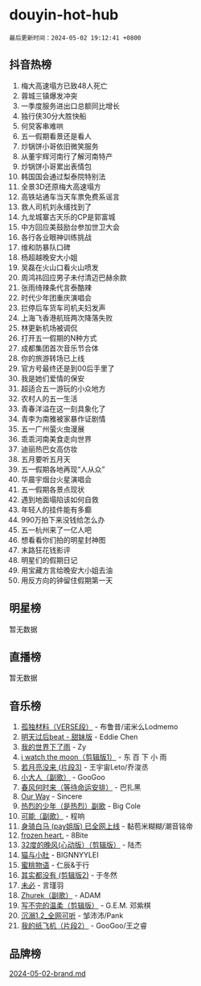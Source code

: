 # douyin-hot-hub

`最后更新时间：2024-05-02 19:12:41 +0800`

## 抖音热榜

1. 梅大高速塌方已致48人死亡
1. 蓉城三镇爆发冲突
1. 一季度服务进出口总额同比增长
1. 独行侠30分大胜快船
1. 何炅客串难哄
1. 五一假期看景还是看人
1. 炒锅饼小哥依旧微笑服务
1. 从董宇辉河南行了解河南特产
1. 炒锅饼小哥累出表情包
1. 韩国国会通过梨泰院特别法
1. 全景3D还原梅大高速塌方
1. 高铁站通车当天车票免费系谣言
1. 救人司机刘永缙找到了
1. 九龙城寨古天乐的CP是郭富城
1. 中方回应美鼓励台参加世卫大会
1. 各行各业眼神训练挑战
1. 维和防暴队口碑
1. 杨超越晚安大小姐
1. 吴磊在火山口看火山喷发
1. 周鸿祎回应男子未付清迈巴赫余款
1. 张雨绮辣条代言泰酷辣
1. 时代少年团重庆演唱会
1. 拦停后车货车司机夫妇发声
1. 上海飞香港航班两次降落失败
1. 林更新机场被调侃
1. 打开五一假期的N种方式
1. 成都集团首次音乐节合体
1. 你的旅游转场已上线
1. 官方号最终还是到00后手里了
1. 我是她们爱情的保安
1. 超适合五一游玩的小众地方
1. 农村人的五一生活
1. 青春洋溢在这一刻具象化了
1. 青李为南雅被家暴作证剧情
1. 五一广州萤火虫漫展
1. 乖乖河南美食走向世界
1. 迪丽热巴女高仿妆
1. 五月要听五月天
1. 五一假期各地再现“人从众”
1. 华晨宇烟台火星演唱会
1. 五一假期各景点现状
1. 遇到地面塌陷该如何自救
1. 年轻人的挂件能有多癫
1. 990万拍下来没钱给怎么办
1. 五一杭州来了一亿人吧
1. 想看看你们拍的明星封神图
1. 末路狂花钱影评
1. 明星们的假期日记
1. 用宝藏方言给晚安大小姐去油
1. 用反方向的钟留住假期第一天

## 明星榜

暂无数据

## 直播榜

暂无数据

## 音乐榜

1. [孤独材料（VERSE段）](https://sf6-cdn-tos.douyinstatic.com/obj/tos-cn-ve-2774/ocX7glDNHYlwFeYrGQfBZoThtvPWy8tCCEBGKQ) - 布鲁昔/诺米么Lodmemo
1. [明天过后beat - 甜妹版](https://sf5-hl-cdn-tos.douyinstatic.com/obj/tos-cn-ve-2774/osMLYeeoMm04CZyaI91XUDF8OzLRLgePKALGHI) - Eddie Chen
1. [我的世界下了雨](https://sf5-hl-cdn-tos.douyinstatic.com/obj/tos-cn-ve-2774/o85sBiwXIByH9bWIMAEEOoiQ1o1m9Afn15BspE) - Zy
1. [i watch the moon（剪辑版1）](https://sf5-hl-cdn-tos.douyinstatic.com/obj/tos-cn-ve-2774/o0I9mSChzHZANMJIEBfkCQzzg6N5WAcVtqft9P) - 东 百 下 小 雨
1. [若月亮没来 (片段3)](https://sf27-cdn-tos.douyinstatic.com/obj/tos-cn-ve-2774/okfyEUsGW1B1ovJi5JiN9IjvAT2lMwA054GoEB) - 王宇宙Leto/乔浚丞
1. [小大人（副歌）](https://sf5-hl-cdn-tos.douyinstatic.com/obj/tos-cn-ve-2774/oIhaDwehWhLFsVIG7QIICLLazDNGJAGg5geeb4) - GooGoo
1. [春风何时来（等待命运安排）](https://sf5-hl-cdn-tos.douyinstatic.com/obj/tos-cn-ve-2774/oICBNbD3gelMfB4WgiD1KI2jQtXZE2FgHLwtsl) - 巴扎黑
1. [Our Way](https://sf5-hl-cdn-tos.douyinstatic.com/obj/tos-cn-ve-2774/o8tPEkQgQNCe0DPeFwZzYrbqLlnzBBrYidWkEZ) - Sincere
1. [热烈的少年（是热烈）副歌](https://sf5-hl-cdn-tos.douyinstatic.com/obj/tos-cn-ve-2774/owVNI0CLDAUMtSz6TEYvfFBFL4UDFFhLfgK8fa) - Big Cole
1. [可能（副歌）](https://sf5-hl-cdn-tos.douyinstatic.com/obj/tos-cn-ve-2774/cde1731888894259b333569393c2fb51) - 程响
1. [身骑白马 (pay姐版) 已全网上线](https://sf5-hl-cdn-tos.douyinstatic.com/obj/tos-cn-ve-2774/oQLO5ZgLsFkaDhdIIveF2zUCgfweY0gWaH4AQG) - 黏苞米糊糊/潮音铭帝
1. [frozen heart.](https://sf5-hl-cdn-tos.douyinstatic.com/obj/tos-cn-ve-2774/oIIWJfyjIACZA9zQMtnJ6hQQhFC4vhCupoRBsO) - 8Bite
1. [32度的晚风(心动版）（剪辑版）](https://sf3-cdn-tos.douyinstatic.com/obj/tos-cn-ve-2774/owNyabsyWdzUulxhoJfK8IBXgp0UMQAHpvGh2B) - 陆杰
1. [猫与小肚](https://sf5-hl-cdn-tos.douyinstatic.com/obj/tos-cn-ve-2774/osZeoClMECgK8DYl6VebABgbchEtPYQjZEnRtd) - BIGNNYYLEI
1. [蜜桃物语](https://sf5-hl-cdn-tos.douyinstatic.com/obj/tos-cn-ve-2774/oIhOSCZtIACtYU4XQkngiW9kCBfVD1Fz9IYeqL) - 仁辰&于行
1. [其实都没有 (剪辑版2)](https://sf5-hl-cdn-tos.douyinstatic.com/obj/tos-cn-ve-2774/oEBNQenHZtBhxYjGgUDQk0BCHTigQafgFlbQ7k) - 于冬然
1. [未必](https://sf5-hl-cdn-tos.douyinstatic.com/obj/tos-cn-ve-2774/ogntQMFnKQDZUgTCYuJgfLEtleYZZFxBQqhhFB) - 言瑾羽
1. [Zhurek（副歌）](https://sf5-hl-cdn-tos.douyinstatic.com/obj/tos-cn-ve-2774/ooQm8FBZQDlf0btEYgVpCcSCQfrdJGBEKZYBGS) - ADAM
1. [写不完的温柔（剪辑版）](https://sf5-hl-cdn-tos.douyinstatic.com/obj/tos-cn-ve-2774/oYBzzZQJ233GfwkemJJffAIWgeIYrjZfWhHTcG) - G.E.M. 邓紫棋
1. [沉溺1.2_全网可听](https://sf27-cdn-tos.douyinstatic.com/obj/tos-cn-ve-2774/ok2QoiBqsWAX9McZmWiI9gAB0EzwD4Xj6yfmtH) - 邹沛沛/Pank
1. [我的纸飞机（片段2）](https://sf3-cdn-tos.douyinstatic.com/obj/tos-cn-ve-2774/oM2ZrKcg2CD5AeRB2gkeXOFB1IxAGJdZPazYHf) - GooGoo/王之睿

## 品牌榜

[2024-05-02-brand.md](2024-05-02-brand.md)

